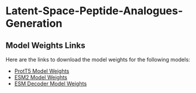 # Latent-Space-Peptide-Analogues-Generation

## Model Weights Links

Here are the links to download the model weights for the following models:

- [ProtT5 Model Weights](https://huggingface.co/Rostlab/prot_t5_xl_uniref50)
- [ESM2 Model Weights](https://huggingface.co/facebook/esm2_t36_3B_UR50D/tree/main)
- [ESM Decoder Model Weights](https://mailuc-my.sharepoint.com/:u:/g/personal/liangpu_mail_uc_edu/EcTtmWRo0K1JpMtJOL8FiqwB2tQDrS5b_OgzhgZ0_l9dkQ)
